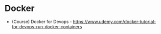 # Docker
- (Course) Docker for Devops - https://www.udemy.com/docker-tutorial-for-devops-run-docker-containers
